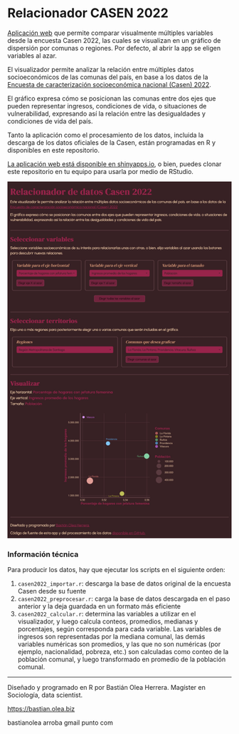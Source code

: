 # Relacionador CASEN 2022

[Aplicación web](https://bastianoleah.shinyapps.io/casen_relacionador) que permite comparar visualmente múltiples variables desde la encuesta Casen 2022, las cuales se visualizan en un gráfico de dispersión por comunas o regiones. Por defecto, al abrir la app se eligen variables al azar. 

El visualizador permite analizar la relación entre múltiples datos socioeconómicos de las comunas del país, en base a los datos de la [Encuesta de caracterización socioeconómica nacional (Casen) 2022](https://observatorio.ministeriodesarrollosocial.gob.cl/encuesta-casen-2022).

El gráfico expresa cómo se posicionan las comunas entre dos ejes que pueden representar ingresos, condiciones de vida, o situaciones de vulnerabilidad, expresando así la relación entre las desigualdades y condiciones de vida del país.
           
Tanto la aplicación como el procesamiento de los datos, incluida la descarga de los datos oficiales de la Casen, están programadas en R y disponibles en este repositorio.

[La aplicación web está disponible en shinyapps.io](https://bastianoleah.shinyapps.io/casen_relacionador), o bien, puedes clonar este repositorio en tu equipo para usarla por medio de RStudio.

![Relacionador Casen](www/relacionador_casen_2022.jpg "Relacionador Casen")


### Información técnica
Para producir los datos, hay que ejecutar los scripts en el siguiente orden:

1. `casen2022_importar.r`: descarga la base de datos original de la encuesta Casen desde su fuente 
2. `casen2022_preprocesar.r`: carga la base de datos descargada en el paso anterior y la deja guardada en un formato más eficiente
3. `casen2022_calcular.r`: determina las variables a utilizar en el visualizador, y luego calcula conteos, promedios, medianas y porcentajes, según corresponda para cada variable. Las variables de ingresos son representadas por la mediana comunal, las demás variables numéricas son promedios, y las que no son numéricas (por ejemplo, nacionalidad, pobreza, etc.) son calculadas como conteo de la población comunal, y luego transformado en promedio de la población comunal.

----

Diseñado y programado en R por Bastián Olea Herrera. Magíster en Sociología, data scientist.

https://bastian.olea.biz

bastianolea arroba gmail punto com